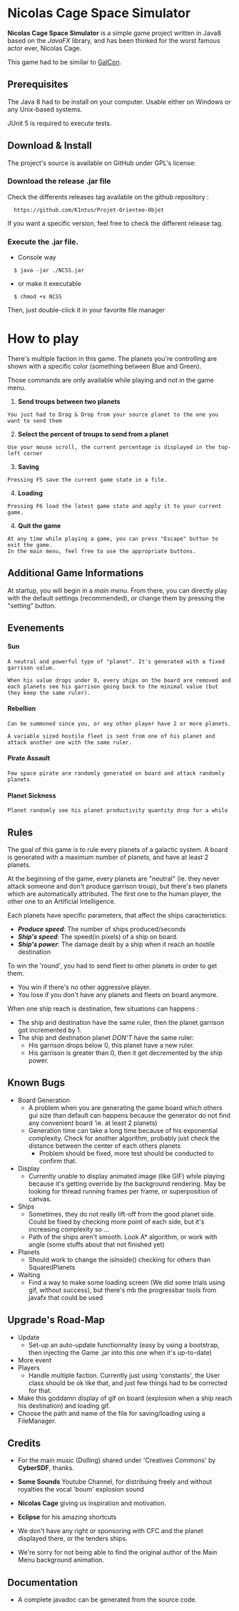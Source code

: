 
# Nicolas Cage Space Simulator #


**Nicolas Cage Space Simulator**  is a simple game project written in Java8 based on the *JavaFX* library, and has been thinked for the worst famous actor ever, Nicolas Cage.

This game had to be similar to [GalCon](https://store.steampowered.com/app/294160/Galcon_2_Galactic_Conquest/).


## Prerequisites ##

The Java 8 had to be install on your computer.
Usable either on Windows or any Unix-based systems.

JUnit 5 is required to execute tests.

## Download & Install ##

The project's source is available on GitHub under GPL's license:

### Download the release .jar file
Check the differents releases tag available on the github repository :
```
  https://github.com/K1ntus/Projet-Orientee-Objet
```
If you want a specific version, feel free to check the different release tag.


### Execute the .jar file.

* Console way
```
  $ java -jar ./NCSS.jar
```
*  or make it executable
```
  $ chmod +x NCSS
```
Then, just double-click it in your favorite file manager

# How to play #

 There's multiple faction in this game. The planets you're controlling are shown with a specific color (something between Blue and Green). 

Those commands are only available while playing and not in the game menu.

 1.  **Send troups between two planets**
```
You just had to Drag & Drop from your source planet to the one you want to send them
```

2. **Select the percent of troups to send from a planet**
```
Use your mouse scroll, the current percentage is displayed in the top-left corner
```

3. **Saving**
```
Pressing F5 save the current game state in a file.
```

4. **Loading**
```
Pressing F6 load the latest game state and apply it to your current game.
```

4. **Quit the game**
```
At any time while playing a game, you can press "Escape" button to exit the game.
In the main menu, feel free to use the appropriate buttons.
```

## Additional Game Informations ##

At startup, you will begin in a *main menu*. From there, you can directly play with the default settings (recommended), or change them by pressing the "setting" button.

## Evenements ##

#### Sun ####
```
A neutral and powerful type of "planet". It's generated with a fixed garrison value.

When his value drops under 0, every ships on the board are removed and each planets see his garrison going back to the minimal value (but they keep the same ruler).
```
#### Rebellion ####
```
Can be summoned since you, or any other player have 2 or more planets.

A variable sized hostile fleet is sent from one of his planet and attack another one with the same ruler.
```
#### Pirate Assault ####
```
Few space pirate are randomly generated on board and attack randomly planets
```

#### Planet Sickness ####
```
Planet randomly see his planet productivity quantity drop for a while
```


## Rules ##

The goal of this game is to rule every planets of a galactic system. A board is generated with a maximum number of planets, and have at least 2 planets.

At the beginning of the game, every planets are "neutral" (ie. they never attack someone and don't produce garrison troup), but there's two planets which are automatically attributed. The first one to the human player, the other one to an Artificial Intelligence.

Each planets have specific parameters, that affect the ships caracteristics:
* ***Produce speed***: The number of ships produced/seconds
* ***Ship's speed***: The speed(in pixels) of a ship on board.
* ***Ship's power***: The damage dealt by a ship when it reach an hostile destination

To win the 'round', you had to send fleet to other planets in order to get them.
* You win if there's no other aggressive player.
* You lose if you don't have any planets and fleets on board anymore.

When one ship reach is destination, few situations can happens :
* The ship and destination have the same ruler, then the planet garrison got incremented by 1.
* The ship and destination planet *DON'T* have the same ruler:
	* His garrison drops below 0, this planet have a new ruler.
	* His garrison is greater than 0, then it get decremented by the ship power.



## Known Bugs ##
* Board Generation
	* A problem when you are generating the game board which others gui size than default can happens because the generator do not find any convenient board 'ie. at least 2 planets)
	* Generation time can take a long time because of his exponential complexity. Check for another algorithm, probably just check the distance between the center of each others planets
		* Problem should be fixed, more test should be conducted to confirm that.
* Display
	* Currently unable to display animated image (like GIF) while playing because it's getting override by the background rendering. May be looking for thread running frames per frame, or superposition of canvas.
*  Ships
	* Sometimes, they do not really lift-off from the good planet side. Could be fixed by checking more point of each side, but it's increasing complexity so ...
	* Path of the ships aren't smooth. Look A* algorithm, or work with angle (some stuffs about that not finished yet)
* Planets
	* Should work to change the isInside() checking for others than SquaredPlanets
* Waiting
	* Find a way to make some loading screen (We did some trials using gif, without success), but there's mb the progressbar tools from javafx that could be used 

## Upgrade's Road-Map ##
* Update
	* Set-up an auto-update functionnality (easy by using a bootstrap, then injecting the Game .jar into this one when it's up-to-date)
* More event
* Players
	* Handle multiple faction. Currently just using 'constants', the User class should be ok like that, and just few things had to be corrected for that.
* Make this goddamn display of gif on board (explosion when a ship reach his destination) and loading gif.
* Choose the path and name of the file for saving/loading using a FileManager.

## Credits ##

* For the main music (Dolling) shared under 'Creatives Commons' by **CyberSDF**, thanks.

* **Some Sounds** Youtube Channel, for distribuing freely and without royalties the vocal 'boum' explosion sound

* **Nicolas Cage** giving us inspiration and motivation.

* **Eclipse** for his amazing shortcuts

* We don't have any right or sponsoring with CFC and the planet displayed there, or the tenders ships.

* We're sorry for not being able to find the original author of the Main Menu background animation.

## Documentation ##

  * A complete javadoc can be generated from the source code.
